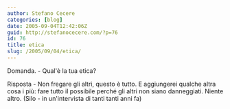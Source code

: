 ```yaml
---
author: Stefano Cecere
categories: [blog]
date: 2005-09-04T12:42:06Z
guid: http://stefanocecere.com/?p=76
id: 76
title: etica
slug: /2005/09/04/etica/
---
```


Domanda. - Qual'è la tua etica?
  
Risposta - Non fregare gli altri, questo è tutto. E aggiungerei qualche altra cosa i più: fare tutto il possibile perché gli altri non siano danneggiati. Niente altro. (Silo - in un'intervista di tanti tanti anni fa)